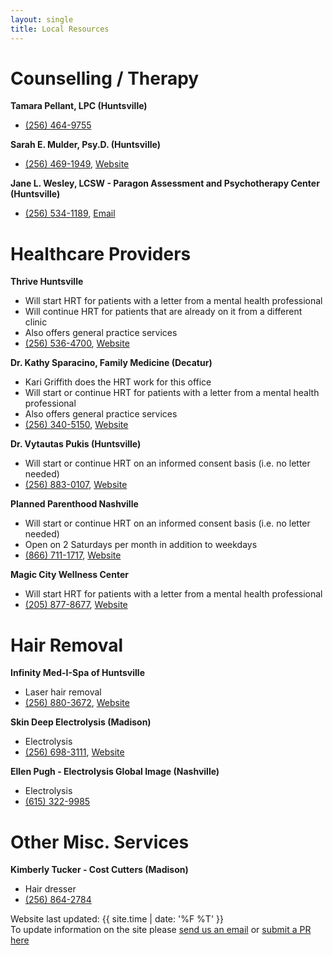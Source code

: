 ```yaml
---
layout: single
title: Local Resources
---
```


# Counselling / Therapy

**Tamara Pellant, LPC  (Huntsville)**
  - [(256) 464-9755](tel:256-464-9755)

**Sarah E. Mulder, Psy.D. (Huntsville)**
  - [(256) 469-1949](tel:256-469-1949), [Website](http://www.sarahmulderpsychology.com/)

**Jane L. Wesley, LCSW - Paragon Assessment and Psychotherapy Center (Huntsville)**
  - [(256) 534-1189](tel:256-534-1189), [Email](mailto:Janewesleylcsw@gmail.com)

# Healthcare Providers

**Thrive Huntsville**
  - Will start HRT for patients with a letter from a mental health professional
  - Will continue HRT for patients that are already on it from a different clinic
  - Also offers general practice services
  - [(256) 536-4700](tel:256-536-4700), [Website](https://thrivealabama.org/index.php/services/hiv-medical-clinics/huntsville)

**Dr. Kathy Sparacino, Family Medicine (Decatur)**
  - Kari Griffith does the HRT work for this office
  - Will start or continue HRT for patients with a letter from a mental health professional
  - Also offers general practice services
  - [(256) 340-5150](tel:256-340-5150), [Website](https://www.facebook.com/DrKathySparacino/)

**Dr. Vytautas Pukis (Huntsville)**
  - Will start or continue HRT on an informed consent basis (i.e. no letter needed)
  - [(256) 883-0107](tel:256-883-0107), [Website](https://www.blossomwoodmedical.com/)

**Planned Parenthood Nashville**
  - Will start or continue HRT on an informed consent basis (i.e. no letter needed)
  - Open on 2 Saturdays per month in addition to weekdays
  - [(866) 711-1717](tel:866-711-1717), [Website](https://www.plannedparenthood.org/health-center/tennessee/nashville/37203/nashville-health-center-2716-91550)

**Magic City Wellness Center**
  - Will start HRT for patients with a letter from a mental health professional
  - [(205) 877-8677](tel:205-877-8677), [Website](http://www.magiccitywellnesscenter.org/)

# Hair Removal

**Infinity Med-I-Spa of Huntsville**
  - Laser hair removal
  - [(256) 880-3672](tel:256-880-3672), [Website](https://med-i-spa.com/location/huntsville/)

**Skin Deep Electrolysis (Madison)**
  - Electrolysis
  - [(256) 698-3111](tel:256-698-3111), [Website](http://skindeepelectrolysis.com/)

**Ellen Pugh - Electrolysis Global Image (Nashville)**
  - Electrolysis
  - [(615) 322-9985](tel:615-322-9985)

# Other Misc. Services

**Kimberly Tucker - Cost Cutters (Madison)**
  - Hair dresser
  - [(256) 864-2784](tel:256-864-2784)

<div class="custom-footer">
  Website last updated: {{ site.time | date: '%F %T' }}
  <br/>
  To update information on the site please  <a href="mailto:webmistress@trans-north-alabama.org">send us an email</a> or
  <a href="https://github.com/Nitori-/north-alabama-trans">submit a PR here</a>
</div>
